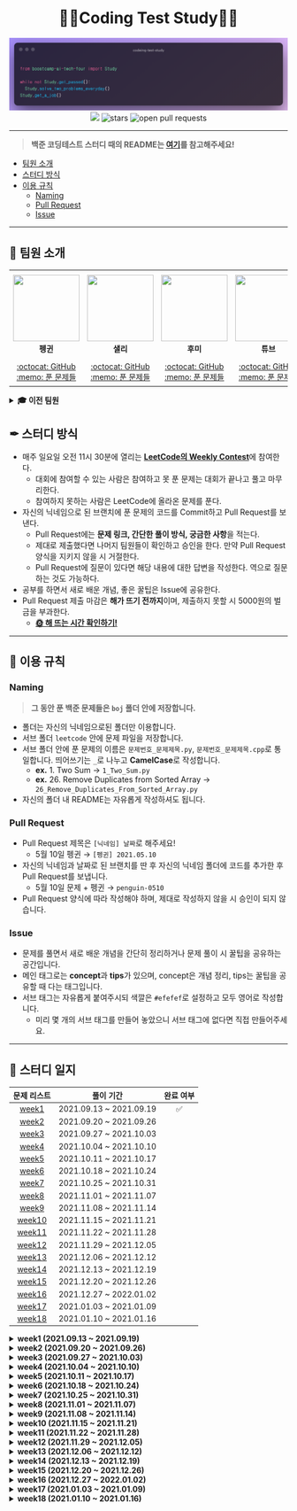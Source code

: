 <div align="center">
  <h1>👨‍💻Coding Test Study👩‍💻</h1>
  <img src='./logo.png' alt='logo'>
  <br/>
  <a href="https://hits.seeyoufarm.com"><img src="https://hits.seeyoufarm.com/api/count/incr/badge.svg?url=https%3A%2F%2Fgithub.com%2Fboostcamp-ai-tech-4%2Fcoding-test-study&count_bg=%2379C83D&title_bg=%23555555&icon=&icon_color=%23E7E7E7&title=hits&edge_flat=false"/></a>
  <img src="https://img.shields.io/github/stars/boostcamp-ai-tech-4/coding-test-study" alt="stars"/>
  <img src="https://img.shields.io/github/issues-pr/boostcamp-ai-tech-4/coding-test-study" alt="open pull requests"/>
</div>

---

> **백준 코딩테스트 스터디 때의 README는 [여기](/README_BOJ.md)를 참고해주세요!**

- [팀원 소개](#-팀원-소개)
- [스터디 방식](#-스터디-방식)
- [이용 규칙](#-이용-규칙)
  - [Naming](#naming)
  - [Pull Request](#pull-request)
  - [Issue](#issue)

---

## 👋 팀원 소개

<table>
    <tr height="160px">
        <td align="center" width="150px">
            <a href="https://github.com/CoodingPenguin"><img height="120px" width="120px" src="https://avatars.githubusercontent.com/u/37505775?s=460&u=44732fef53503e63d47192ce5c2de747eff5f0c6&v=4"/></a>
            <br />
            <strong>펭귄</strong>
        </td>
        <td align="center" width="150px">
            <a href="https://github.com/bsm8734"><img height="120px" width="120px" src="https://avatars.githubusercontent.com/u/35002768?s=460&v=4"/></a>
            <br />
            <strong>샐리</strong>
        </td>
        <td align="center" width="150px">
            <a href="https://github.com/opijae"><img height="120px" width="120px" src="https://avatars.githubusercontent.com/u/26226101?v=4"/></a>
            <br />
            <strong>후미</strong>
        </td>
        <td align="center" width="150px">
            <a href="https://github.com/peacecheejecake"><img height="120px" width="120px" src="https://avatars.githubusercontent.com/u/29668380?v=4"/></a>
            <br />
            <strong>튜브</strong>
        </td>
    </tr>
    <tr height="50px">
        <td align="center">
            <a href="https://github.com/coodingpenguin">:octocat: GitHub</a>
            <br />
            <a href="./coodingpenguin">:memo: 푼 문제들</a>
        </td>
        <td align="center">
            <a href="https://github.com/bsm8734">:octocat: GitHub</a>
            <br />
            <a href="./sally">:memo: 푼 문제들</a>
        <td align="center">
            <a href="https://github.com/opijae">:octocat: GitHub</a>
            <br />
            <a href="./opijae">:memo: 푼 문제들</a>
        </td>
        <td align="center">
            <a href="https://github.com/peacecheejecake">:octocat: GitHub</a>
            <br />
            <a href="./peacecheejecake">:memo: 푼 문제들</a>
        </td>
    </tr>
</table>

<details>
    <summary><strong>🎓 이전 팀원</strong></summary>
    <br/>
    <table>
        <tr height="160px">
            <td align="center" width="150px">
                <a href="https://github.com/changwoomon"><img height="120px" width="120px" src="https://avatars.githubusercontent.com/u/59998179?s=460&u=3a7c94b4d803a79b0bd947e184838607f0bf18c7&v=4"/></a>
                <br />
                <strong>원딜</strong>
            </td>
          <td align="center" width="150px">
            <a href="https://github.com/osmosm7"><img height="120px" width="120px" src="https://avatars.githubusercontent.com/u/48181287?v=4"/></a>
            <br />
            <strong>구너</strong>
          </td>
          <td align="center" width="150px">
            <a href="hhttps://github.com/dkswndms4782"><img height="120px" width="120px" src="https://avatars.githubusercontent.com/u/59716219?v=4"/></a>
            <br />
            <strong>감자</strong>
          </td>
      </tr>
        <tr height="50px">
            <td align="center">
                <a href="https://github.com/changwoomon">:octocat: GitHub</a>
                <br />
                <a href="./changwoomon">:memo: 푼 문제들</a>
            </td>
            <td align="center">
              <a href="https://github.com/osmosm7">:octocat: GitHub</a>
              <br />
              <a href="./osmosm7">:memo: 푼 문제들</a>
            </td>
            <td align="center">
              <a href="https://github.com/dkswndms4782">:octocat: GitHub</a>
              <br />
              <a href="./dkswndms4782">:memo: 푼 문제들</a>
            </td>
        </tr>
    </table>
</details>

## ✒ 스터디 방식

- 매주 일요일 오전 11시 30분에 열리는 <strong>[LeetCode의 Weekly Contest](https://leetcode.com/contest/)</strong>에 참여한다.
  - 대회에 참여할 수 있는 사람은 참여하고 못 푼 문제는 대회가 끝나고 풀고 마무리한다.
  - 참여하지 못하는 사람은 LeetCode에 올라온 문제를 푼다.
- 자신의 닉네임으로 된 브랜치에 푼 문제의 코드를 Commit하고 Pull Request를 보낸다.
  - Pull Request에는 **문제 링크, 간단한 풀이 방식, 궁금한 사항**을 적는다.
  - 제대로 제출했다면 나머지 팀원들이 확인하고 승인을 한다. 만약 Pull Request 양식을 지키지 않을 시 거절한다.
  - Pull Request에 질문이 있다면 해당 내용에 대한 답변을 작성한다. 역으로 질문하는 것도 가능하다.
- 공부를 하면서 새로 배운 개념, 좋은 꿀팁은 Issue에 공유한다.
- Pull Request 제출 마감은 **해가 뜨기 전까지**이며, 제출하지 못할 시 5000원의 벌금을 부과한다.
  - **[🌞 해 뜨는 시간 확인하기!](https://www.google.com/search?q=%EC%9D%BC%EC%B6%9C%EC%8B%9C%EA%B0%84)**

---

## 📌 이용 규칙

### Naming

> **그 동안 푼 백준 문제들은 `boj` 폴더 안에 저장합니다.**

- 폴더는 자신의 닉네임으로된 폴더만 이용합니다.
- 서브 폴더 `leetcode` 안에 문제 파일을 저장합니다.
- 서브 폴더 안에 푼 문제의 이름은 `문제번호_문제제목.py`, `문제번호_문제제목.cpp`로 통일합니다. 띄어쓰기는 `_`로 나누고 **CamelCase**로 작성합니다.
  - **ex.** 1. Two Sum → `1_Two_Sum.py`
  - **ex.** 26. Remove Duplicates from Sorted Array → `26_Remove_Duplicates_From_Sorted_Array.py`
- 자신의 폴더 내 README는 자유롭게 작성하셔도 됩니다.

### Pull Request

- Pull Request 제목은 `[닉네임] 날짜`로 해주세요!
  - 5월 10일 펭귄 → `[펭귄] 2021.05.10`
- 자신의 닉네임과 날짜로 된 브랜치를 딴 후 자신의 닉네임 폴더에 코드를 추가한 후 Pull Request를 보냅니다.
  - 5월 10일 문제 + 펭귄 → `penguin-0510`
- Pull Request 양식에 따라 작성해야 하며, 제대로 작성하지 않을 시 승인이 되지 않습니다.

### Issue

- 문제를 풀면서 새로 배운 개념을 간단히 정리하거나 문제 풀이 시 꿀팁을 공유하는 공간입니다.
- 메인 태그로는 **concept**과 **tips**가 있으며, concept은 개념 정리, tips는 꿀팁을 공유할 때 다는 태그입니다.
- 서브 태그는 자유롭게 붙여주시되 색깔은 `#efefef`로 설정하고 모두 영어로 작성합니다.
  - 미리 몇 개의 서브 태그를 만들어 놓았으니 서브 태그에 없다면 직접 만들어주세요.

---

## 📝 스터디 일지

| 문제 리스트 | 풀이 기간 | 완료 여부 |
| :------: | :-----: | :-----: |
| [week1](#week1) | 2021.09.13 ~ 2021.09.19 | ✅ |
| [week2](#week2) | 2021.09.20 ~ 2021.09.26 | |
| [week3](#week3) | 2021.09.27 ~ 2021.10.03 | |
| [week4](#week4) | 2021.10.04 ~ 2021.10.10 | |
| [week5](#week5) | 2021.10.11 ~ 2021.10.17 | |
| [week6](#week6) | 2021.10.18 ~ 2021.10.24 | |
| [week7](#week7) | 2021.10.25 ~ 2021.10.31 | |
| [week8](#week8) | 2021.11.01 ~ 2021.11.07 | |
| [week9](#week9) | 2021.11.08 ~ 2021.11.14 | |
| [week10](#week10) | 2021.11.15 ~ 2021.11.21 | |
| [week11](#week11) | 2021.11.22 ~ 2021.11.28 | |
| [week12](#week12) | 2021.11.29 ~ 2021.12.05 | |
| [week13](#week13) | 2021.12.06 ~ 2021.12.12 | |
| [week14](#week14) | 2021.12.13 ~ 2021.12.19 | |
| [week15](#week15) | 2021.12.20 ~ 2021.12.26 | |
| [week16](#week16) | 2021.12.27 ~ 2022.01.02 | |
| [week17](#week17) | 2021.01.03 ~ 2021.01.09 | |
| [week18](#week18) | 2021.01.10 ~ 2021.01.16 | |


<details markdown="1">
<summary><strong>week1 (2021.09.13 ~ 2021.09.19)</summary></strong>

<br/>

| 문제번호 | 문제이름 | 문제유형 | 난이도 |
| :-: | :-: | :-: | :-: |
| [1](https://leetcode.com/problems/two-sum/) | [Two Sum](https://leetcode.com/problems/two-sum/) | Array | <span style="color:green">Easy</span> |
| [121](https://leetcode.com/problems/best-time-to-buy-and-sell-stock/) | [Best Time to Buy and Sell Stock](https://leetcode.com/problems/best-time-to-buy-and-sell-stock/) | Array | <span style="color:green">Easy</span> |
| [217](https://leetcode.com/problems/contains-duplicate/) | [Contains Duplicate](https://leetcode.com/problems/contains-duplicate/) | Array | <span style="color:green">Easy</span> |
| [238](https://leetcode.com/problems/product-of-array-except-self/) | [Product of Array Except Self](https://leetcode.com/problems/product-of-array-except-self/) | Array | <span style="color:green">Easy</span> |

</details>

<details markdown="1">
<summary><strong>week2 (2021.09.20 ~ 2021.09.26)</summary></strong>

<br/>

| 문제번호 | 문제이름 | 문제유형 | 난이도 |
| :-: | :-: | :-: | :-: |
| [338](https://leetcode.com/problems/counting-bits/) | [Counting Bits](https://leetcode.com/problems/counting-bits/) | Binary | <span style="color:green">Easy</span> |
| [1143](https://leetcode.com/problems/longest-common-subsequence/) | [Longest Common Subsequence](https://leetcode.com/problems/longest-common-subsequence/) | Dynamic Programming | <span style="color:orange">Medium</span> |
| [253](https://leetcode.com/problems/meeting-rooms-ii/) | [Meeting Rooms II](https://leetcode.com/problems/meeting-rooms-ii/) | Interval | <span style="color:orange">Medium</span> |
| [323](https://leetcode.com/problems/number-of-connected-components-in-an-undirected-graph/) | [Number of Connected Components in an Undirected Graph](https://leetcode.com/problems/number-of-connected-components-in-an-undirected-graph/) | Graph | <span style="color:orange">Medium</span> |

</details>

<details markdown="1">
<summary><strong>week3 (2021.09.27 ~ 2021.10.03)</summary></strong>

<br/>

| 문제번호 | 문제이름 | 문제유형 | 난이도 |
| :-: | :-: | :-: | :-: |
| [20](https://leetcode.com/problems/valid-parentheses/) | [Valid Parentheses](https://leetcode.com/problems/valid-parentheses/) | String | <span style="color:green">Easy</span> |
| [128](https://leetcode.com/problems/longest-consecutive-sequence/) | [Longest Consecutive Sequence](https://leetcode.com/problems/longest-consecutive-sequence/) | Graph | <span style="color:orange">Medium</span> |
| [55](https://leetcode.com/problems/jump-game/) | [Jump Game](https://leetcode.com/problems/jump-game/) | Dynamic Programming | <span style="color:orange">Medium</span> |
| [39](https://leetcode.com/problems/combination-sum-iv/) | [Combination Sum](https://leetcode.com/problems/combination-sum-iv/) | Dynamic Programming | <span style="color:orange">Medium</span> |

</details>

<details markdown="1">
<summary><strong>week4 (2021.10.04 ~ 2021.10.10)</summary></strong>

<br/>

| 문제번호 | 문제이름 | 문제유형 | 난이도 |
| :-: | :-: | :-: | :-: |
| [190](https://leetcode.com/problems/reverse-bits/) | [Reverse Bits](https://leetcode.com/problems/reverse-bits/) | Binary | <span style="color:green">Easy</span> |
| [98](https://leetcode.com/problems/validate-binary-search-tree/) | [Validate Binary Search Tree](https://leetcode.com/problems/validate-binary-search-tree/) | Tree | <span style="color:orange">Medium</span> |
| [143](https://leetcode.com/problems/reorder-list/) | [Reorder List](https://leetcode.com/problems/reorder-list/) | Linked List | <span style="color:orange">Medium</span> |
| [79](https://leetcode.com/problems/word-search/) | [Word Search](https://leetcode.com/problems/word-search/) | Matrix | <span style="color:orange">Medium</span> |

</details>

<details markdown="1">
<summary><strong>week5 (2021.10.11 ~ 2021.10.17)</summary></strong>

<br/>

| 문제번호 | 문제이름 | 문제유형 | 난이도 |
| :-: | :-: | :-: | :-: |
| [242](https://leetcode.com/problems/valid-anagram/) | [Valid Anagram](https://leetcode.com/problems/valid-anagram/) | String | <span style="color:green">Easy</span> |
| [435](https://leetcode.com/problems/non-overlapping-intervals/) | [Non-overlapping Intervals](https://leetcode.com/problems/non-overlapping-intervals/) | Interval | <span style="color:orange">Medium</span> |
| [207](https://leetcode.com/problems/course-schedule/) | [Course Schedule](https://leetcode.com/problems/course-schedule/) | Graph | <span style="color:orange">Medium</span> |
| [139](https://leetcode.com/problems/word-break/) | [Word Break Problem](https://leetcode.com/problems/word-break/) | Dynamic Programming | <span style="color:orange">Medium</span> |

</details>

<details markdown="1">
<summary><strong>week6 (2021.10.18 ~ 2021.10.24)</summary></strong>

<br/>

| 문제번호 | 문제이름 | 문제유형 | 난이도 |
| :-: | :-: | :-: | :-: |
| [252](https://leetcode.com/problems/meeting-rooms/) | [Meeting Rooms](https://leetcode.com/problems/meeting-rooms/) | Interval | <span style="color:green">Easy</span> |
| [15](https://leetcode.com/problems/3sum/) | [3Sum](https://leetcode.com/problems/3sum/) | Array | <span style="color:orange">Medium</span> |
| [19](https://leetcode.com/problems/remove-nth-node-from-end-of-list/) | [Remove Nth Node From End Of List](https://leetcode.com/problems/remove-nth-node-from-end-of-list/) | Linked List | <span style="color:orange">Medium</span> |
| [200](https://leetcode.com/problems/number-of-islands/) | [Number of Islands](https://leetcode.com/problems/number-of-islands/) | Graph | <span style="color:orange">Medium</span> |

</details>

<details markdown="1">
<summary><strong>week7 (2021.10.25 ~ 2021.10.31)</summary></strong>

<br/>

| 문제번호 | 문제이름 | 문제유형 | 난이도 |
| :-: | :-: | :-: | :-: |
| [235](https://leetcode.com/problems/lowest-common-ancestor-of-a-binary-search-tree/) | [Lowest Common Ancestor of BST](https://leetcode.com/problems/lowest-common-ancestor-of-a-binary-search-tree/) | Tree | <span style="color:green">Easy</span> |
| [347](https://leetcode.com/problems/top-k-frequent-elements/) | [Top K Frequent Elements](https://leetcode.com/problems/top-k-frequent-elements/) | Heap | <span style="color:orange">Medium</span> |
| [62](https://leetcode.com/problems/unique-paths/) | [Unique Paths](https://leetcode.com/problems/unique-paths/) | Dynamic Programming | <span style="color:orange">Medium</span> |
| [5](https://leetcode.com/problems/longest-palindromic-substring/) | [Longest Palindromic Substring](https://leetcode.com/problems/longest-palindromic-substring/) | String | <span style="color:orange">Medium</span> |

</details>

<details markdown="1">
<summary><strong>week8 (2021.11.01 ~ 2021.11.07)</summary></strong>

<br/>

| 문제번호 | 문제이름 | 문제유형 | 난이도 |
| :-: | :-: | :-: | :-: |
| [21](https://leetcode.com/problems/merge-two-sorted-lists/) | [Merge Two Sorted Lists](https://leetcode.com/problems/merge-two-sorted-lists/) | Linked List | <span style="color:green">Easy</span> |
| [322](https://leetcode.com/problems/coin-change/) | [Coin Change](https://leetcode.com/problems/coin-change/) | Dynamic Programming | <span style="color:orange">Medium</span> |
| [102](https://leetcode.com/problems/binary-tree-level-order-traversal/) | [Binary Tree Level Order Traversal](https://leetcode.com/problems/binary-tree-level-order-traversal/) | Tree | <span style="color:orange">Medium</span> |
| [230](https://leetcode.com/problems/kth-smallest-element-in-a-bst/) | [Kth Smallest Element in a BST](https://leetcode.com/problems/kth-smallest-element-in-a-bst/) | Tree | <span style="color:orange">Medium</span> |

</details>

<details markdown="1">
<summary><strong>week9 (2021.11.08 ~ 2021.11.14)</summary></strong>

<br/>

| 문제번호 | 문제이름 | 문제유형 | 난이도 |
| :-: | :-: | :-: | :-: |
| [226](https://leetcode.com/problems/invert-binary-tree/) | [Invert/Flip Binary Tree](https://leetcode.com/problems/invert-binary-tree/) | Tree | <span style="color:green">Easy</span> |
| [647](https://leetcode.com/problems/palindromic-substrings/) | [Palindromic Substrings](https://leetcode.com/problems/palindromic-substrings/) | String | <span style="color:orange">Medium</span> |
| [105](https://leetcode.com/problems/construct-binary-tree-from-preorder-and-inorder-traversal/) | [Construct Binary Tree from Preorder and Inorder Traversal](https://leetcode.com/problems/construct-binary-tree-from-preorder-and-inorder-traversal/) | Tree | <span style="color:orange">Medium</span> |
| [91](https://leetcode.com/problems/decode-ways/) | [Decode Ways](https://leetcode.com/problems/decode-ways/) | Dynamic Programming | <span style="color:orange">Medium</span> |

</details>

<details markdown="1">
<summary><strong>week10 (2021.11.15 ~ 2021.11.21)</summary></strong>

<br/>

| 문제번호 | 문제이름 | 문제유형 | 난이도 |
| :-: | :-: | :-: | :-: |
| [104](https://leetcode.com/problems/maximum-depth-of-binary-tree/) | [Maximum Depth of Binary Tree](https://leetcode.com/problems/maximum-depth-of-binary-tree/) | Tree | <span style="color:green">Easy</span> |
| [208](https://leetcode.com/problems/implement-trie-prefix-tree/) | [Implement Trie (Prefix Tree)](https://leetcode.com/problems/implement-trie-prefix-tree/) | Tree | <span style="color:orange">Medium</span> |
| [424](https://leetcode.com/problems/longest-repeating-character-replacement/) | [Longest Repeating Character Replacement](https://leetcode.com/problems/longest-repeating-character-replacement/) | String | <span style="color:orange">Medium</span> |
| [206](https://leetcode.com/problems/reverse-linked-list/) | [Reverse a Linked List](https://leetcode.com/problems/reverse-linked-list/) | Linked List | <span style="color:orange">Medium</span> |

</details>

<details markdown="1">
<summary><strong>week11 (2021.11.22 ~ 2021.11.28)</summary></strong>

<br/>

| 문제번호 | 문제이름 | 문제유형 | 난이도 |
| :-: | :-: | :-: | :-: |
| [268](https://leetcode.com/problems/missing-number/) | [Missing Number](https://leetcode.com/problems/missing-number/) | Binary | <span style="color:green">Easy</span> |
| [211](https://leetcode.com/problems/add-and-search-word-data-structure-design/) | [Add and Search Word](https://leetcode.com/problems/add-and-search-word-data-structure-design/) | Tree | <span style="color:orange">Medium</span> |
| [57](https://leetcode.com/problems/insert-interval/) | [Insert Interval](https://leetcode.com/problems/insert-interval/) | Interval | <span style="color:orange">Medium</span> |
| [23](https://leetcode.com/problems/merge-k-sorted-lists/) | [Merge K Sorted Lists](https://leetcode.com/problems/merge-k-sorted-lists/) | Heap | <span style="color:red">Hard</span> |

</details>

<details markdown="1">
<summary><strong>week12 (2021.11.29 ~ 2021.12.05)</summary></strong>

<br/>

| 문제번호 | 문제이름 | 문제유형 | 난이도 |
| :-: | :-: | :-: | :-: |
| [100](https://leetcode.com/problems/same-tree/) | [Same Tree](https://leetcode.com/problems/same-tree/) | Tree | <span style="color:green">Easy</span> |
| [48](https://leetcode.com/problems/rotate-image/) | [Rotate Image](https://leetcode.com/problems/rotate-image/) | Matrix | <span style="color:orange">Medium</span> |
| [271](https://leetcode.com/problems/encode-and-decode-strings/) | [Encode and Decode Strings](https://leetcode.com/problems/encode-and-decode-strings/) | String | <span style="color:orange">Medium</span> |
| [76](https://leetcode.com/problems/minimum-window-substring/) | [Minimum Window Substring](https://leetcode.com/problems/minimum-window-substring/) | String | <span style="color:red">Hard</span> |

</details>

<details markdown="1">
<summary><strong>week13 (2021.12.06 ~ 2021.12.12)</summary></strong>

<br/>

| 문제번호 | 문제이름 | 문제유형 | 난이도 |
| :-: | :-: | :-: | :-: |
| [125](https://leetcode.com/problems/valid-palindrome/) | [Valid Palindrome](https://leetcode.com/problems/valid-palindrome/) | String | <span style="color:green">Easy</span> |
| [133](https://leetcode.com/problems/clone-graph/) | [Clone Graph](https://leetcode.com/problems/clone-graph/) | Graph | <span style="color:orange">Medium</span> |
| [49](https://leetcode.com/problems/group-anagrams/) | [Group Anagrams](https://leetcode.com/problems/group-anagrams/) | String | <span style="color:orange">Medium</span> |
| [124](https://leetcode.com/problems/binary-tree-maximum-path-sum/) | [Binary Tree Maximum Path Sum](https://leetcode.com/problems/binary-tree-maximum-path-sum/) | Tree | <span style="color:red">Hard</span> |

</details>

<details markdown="1">
<summary><strong>week14 (2021.12.13 ~ 2021.12.19)</summary></strong>

<br/>

| 문제번호 | 문제이름 | 문제유형 | 난이도 |
| :-: | :-: | :-: | :-: |
| [191](https://leetcode.com/problems/number-of-1-bits/) | [Number of 1 Bits](https://leetcode.com/problems/number-of-1-bits/) | Binary | <span style="color:green">Easy</span> |
| [417](https://leetcode.com/problems/pacific-atlantic-water-flow/) | [Pacific Atlantic Water Flow](https://leetcode.com/problems/pacific-atlantic-water-flow/) | Graph | <span style="color:orange">Medium</span> |
| [11](https://leetcode.com/problems/container-with-most-water/) | [Container With Most Water](https://leetcode.com/problems/container-with-most-water/) | Array | <span style="color:orange">Medium</span> |
| [23](https://leetcode.com/problems/merge-k-sorted-lists/) | [Merge K Sorted Lists](https://leetcode.com/problems/merge-k-sorted-lists/) | Linked List | <span style="color:red">Hard</span> |

</details>

<details markdown="1">
<summary><strong>week15 (2021.12.20 ~ 2021.12.26)</summary></strong>

<br/>

| 문제번호 | 문제이름 | 문제유형 | 난이도 |
| :-: | :-: | :-: | :-: |
| [70](https://leetcode.com/problems/climbing-stairs/) | [Climbing Stairs](https://leetcode.com/problems/climbing-stairs/) | Dynamic Programming | <span style="color:green">Easy</span> |
| [54](https://leetcode.com/problems/spiral-matrix/) | [Spiral Matrix](https://leetcode.com/problems/spiral-matrix/) | Matrix | <span style="color:orange">Medium</span> |
| [3](https://leetcode.com/problems/longest-substring-without-repeating-characters/) | [Longest Substring Without Repeating Characters](https://leetcode.com/problems/longest-substring-without-repeating-characters/) | String | <span style="color:orange">Medium</span> |
| [295](https://leetcode.com/problems/find-median-from-data-stream/) | [Find Median from Data Stream](https://leetcode.com/problems/find-median-from-data-stream/) | Heap | <span style="color:red">Hard</span> |

</details>

<details markdown="1">
<summary><strong>week16 (2021.12.27 ~ 2022.01.02)</summary></strong>

<br/>

| 문제번호 | 문제이름 | 문제유형 | 난이도 |
| :-: | :-: | :-: | :-: |
| [572](https://leetcode.com/problems/subtree-of-another-tree/) | [Subtree of Another Tree](https://leetcode.com/problems/subtree-of-another-tree/) | Tree | <span style="color:green">Easy</span> |
| [141](https://leetcode.com/problems/linked-list-cycle/) | [Detect Cycle in a Linked List](https://leetcode.com/problems/linked-list-cycle/) | Linked List | <span style="color:orange">Medium</span> |
| [213](https://leetcode.com/problems/house-robber-ii/) | [House Robber II](https://leetcode.com/problems/house-robber-ii/) | Dynamic Programming | <span style="color:orange">Medium</span> |
| [269](https://leetcode.com/problems/alien-dictionary/) | [Alien Dictionary](https://leetcode.com/problems/alien-dictionary/) | Graph | <span style="color:red">Hard</span> |

</details>

<details markdown="1">
<summary><strong>week17 (2021.01.03 ~ 2021.01.09)</summary></strong>

<br/>

| 문제번호 | 문제이름 | 문제유형 | 난이도 |
| :-: | :-: | :-: | :-: |
| [73](https://leetcode.com/problems/set-matrix-zeroes/) | [Set Matrix Zeroes](https://leetcode.com/problems/set-matrix-zeroes/) | Matrix | <span style="color:orange">Medium</span> |
| [198](https://leetcode.com/problems/house-robber/) | [House Robber](https://leetcode.com/problems/house-robber/) | Dynamic Programming | <span style="color:orange">Medium</span> |
| [300](https://leetcode.com/problems/longest-increasing-subsequence/) | [Longest Increasing Subsequence](https://leetcode.com/problems/longest-increasing-subsequence/) | Dynamic Programming | <span style="color:orange">Medium</span> |
| [212](https://leetcode.com/problems/word-search-ii/) | [Word Search II](https://leetcode.com/problems/word-search-ii/) | Tree | <span style="color:red">Hard</span> |

</details>

<details markdown="1">
<summary><strong>week18 (2021.01.10 ~ 2021.01.16)</summary></strong>

<br/>

| 문제번호 | 문제이름 | 문제유형 | 난이도 |
| :-: | :-: | :-: | :-: |
| [261](https://leetcode.com/problems/graph-valid-tree/) | [Graph Valid Tree](https://leetcode.com/problems/graph-valid-tree/) | Graph | <span style="color:orange">Medium</span> |
| [56](https://leetcode.com/problems/merge-intervals/) | [Merge Intervals](https://leetcode.com/problems/merge-intervals/) | Interval | <span style="color:orange">Medium</span> |
| [371](https://leetcode.com/problems/sum-of-two-integers/) | [Sum of Two Integers](https://leetcode.com/problems/sum-of-two-integers/) | Binary | <span style="color:orange">Medium</span> |
| [297](https://leetcode.com/problems/serialize-and-deserialize-binary-tree/) | [Serialize and Deserialize Binary Tree](https://leetcode.com/problems/serialize-and-deserialize-binary-tree/) | Tree | <span style="color:red">Hard</span> |

</details>

